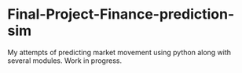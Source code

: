 # Final-Project-Finance-prediction-sim

My attempts of predicting market movement using python along with several modules.
Work in progress.
